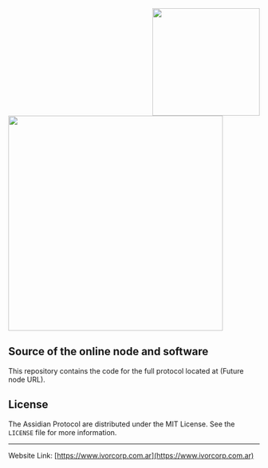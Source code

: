 <!--
*** Official Assidian Protocol README
*** by IvorCorp, 2022
-->

<a href="https://www.ivorcorp.com.ar/Assidian%20Protocol.pdf">
  <img src="https://www.ivorcorp.com.ar/assets/images/whitepaper.png" width="215px" align="right"/>
</a>


<a href="https://www.ivorcorp.com.ar">
  <img src="https://www.ivorcorp.com.ar/assets/images/logo.png" width="430px"/>
</a>

## Source of the online node and software

This repository contains the code for the full protocol located at (Future node URL).


## License

The Assidian Protocol are distributed under the MIT License. See the `LICENSE` file for more information.

<hr>

Website Link: [https://www.ivorcorp.com.ar](https://www.ivorcorp.com.ar)
